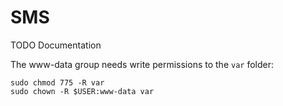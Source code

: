 SMS
===

TODO Documentation

The www-data group needs write permissions to the `var` folder:

    sudo chmod 775 -R var
    sudo chown -R $USER:www-data var
